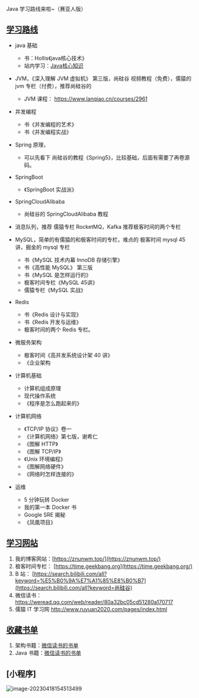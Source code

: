 Java 学习路线来啦~（赛亚人版）

## [学习路线](https://www.undcfqn.cn/docs/microservices/microservices.html)

- java 基础
  - 书：Hollis《java核心技术》
  - 站内学习：[Java核心知识](https://www.undcfqn.cn/docs/microservices/microservices.html)
- JVM，《深入理解 JVM 虚拟机》 第三版，尚硅谷 视频教程（免费），儒猿的 jvm 专栏（付费），推荐尚硅谷的
  - JVM 课程： https://www.lanqiao.cn/courses/2961

- 并发编程
  - 书《并发编程的艺术》
  - 书《并发编程实战》
- Spring 原理，
  - 可以先看下 尚硅谷的教程《Spring5》，比较基础，后面有需要了再卷源码。
- SpringBoot
  - 《SpringBoot 实战派》
- SpringCloudAlibaba
  - 尚硅谷的 SpringCloudAlibaba 教程
- 消息队列，推荐 儒猿专栏 RocketMQ，Kafka 推荐极客时间的两个专栏
- MySQL，简单的有儒猿的和极客时间的专栏，难点的 极客时间 mysql 45讲，掘金的 mysql 专栏
  - 书《MySQL 技术内幕 InnoDB 存储引擎》
  - 书《高性能 MySQL》 第三版
  - 书《MySQL 是怎样运行的》
  - 极客时间专栏《MySQL 45讲》
  - 儒猿专栏《MySQL 实战》
- Redis
  - 书《Redis 设计与实现》
  - 书《Redis 开发与运维》
  - 极客时间的两个 Redis 专栏。
- 微服务架构
  - 极客时间《高并发系统设计架 40 讲》
  - 《企业架构
- 计算机基础
  - 计算机组成原理
  - 现代操作系统
  - 《程序是怎么跑起来的》
- 计算机网络
  - 《TCP/IP 协议》卷一
  - 《计算机网络》第七版，谢希仁
  - 《图解 HTTP》
  - 《图解 TCP/IP》
  - 《Unix 环境编程》
  - 《图解网络硬件》
  - 《网络时怎样连接的》
- 运维
  - 5 分钟玩转 Docker
  - 我的第一本 Docker 书
  - Google SRE 揭秘
  - 《凤凰项目》

## [学习网站](https://www.undcfqn.cn/docs/microservices/microservices.html)

1. 我的博客网站：[https://znunwm.top/](https://znunwm.top/)
2. 极客时间专栏： [https://time.geekbang.org](https://time.geekbang.org/)
3. B 站： [https://search.bilibili.com/all?keyword=%E5%B0%9A%E7%A1%85%E8%B0%B7](https://search.bilibili.com/all?keyword=尚硅谷)
4. 微信读书： https://weread.qq.com/web/reader/80a32bc05cd51280a170717
5. 儒猿 IT 学习网 http://www.ruyuan2020.com/pages/index.html

## [收藏书单](https://www.undcfqn.cn/docs/microservices/microservices.html)

1. 架构书籍：[微信读书的书单](https://weread.qq.com/misc/booklist/37992928_7uMGZgWw1)
2. Java 书籍：[微信读书的书单](https://weread.qq.com/misc/booklist/37992928_7uG1hQy2R)

## [小程序]
![image-20230418154513499](https://czh-wp.oss-cn-hangzhou.aliyuncs.com/img/202304181545557.png)

